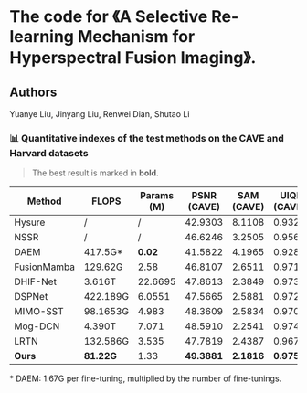 # The code for 《A Selective Re-learning Mechanism for Hyperspectral Fusion Imaging》.

## Authors
Yuanye Liu, Jinyang Liu, Renwei Dian, Shutao Li

### 📊 Quantitative indexes of the test methods on the CAVE and Harvard datasets

> The best result is marked in **bold**.

| Method       | FLOPS     | Params (M) | PSNR (CAVE) | SAM (CAVE) | UIQI (CAVE) | SSIM (CAVE) | PSNR (Harvard) | SAM (Harvard) | UIQI (Harvard) | SSIM (Harvard) |
|--------------|-----------|------------|-------------|------------|-------------|-------------|----------------|----------------|----------------|----------------|
| Hysure       | /         | /          | 42.9303     | 8.1108     | 0.9321      | 0.9814      | 45.2041        | 3.6180         | 0.8689         | 0.9807         |
| NSSR         | /         | /          | 46.6246     | 3.2505     | 0.9563      | 0.9910      | 47.1459        | 2.9396         | 0.8899         | 0.9843         |
| DAEM         | 417.5G\*  | **0.02**   | 41.5822     | 4.1965     | 0.9283      | 0.9796      | 43.3745        | 4.3586         | 0.8467         | 0.9728         |
| FusionMamba  | 129.62G   | 2.58       | 46.8107     | 2.6511     | 0.9710      | 0.9937      | 47.6266        | 2.7612         | 0.8939         | 0.9851         |
| DHIF-Net     | 3.616T    | 22.6695    | 47.8613     | 2.3849     | 0.9732      | 0.9948      | 47.7735        | 2.6987         | 0.8953         | 0.9855         |
| DSPNet       | 422.189G  | 6.0551     | 47.5665     | 2.5881     | 0.9722      | 0.9941      | 47.5973        | 2.7785         | 0.8938         | 0.9851         |
| MIMO-SST     | 98.1653G  | 4.983      | 48.3609     | 2.5834     | 0.9706      | 0.9944      | 47.6915        | 2.7804         | 0.8941         | 0.9852         |
| Mog-DCN      | 4.390T    | 7.071      | 48.5910     | 2.2541     | 0.9748      | 0.9953      | 47.8910        | 2.6964         | **0.8961**     | 0.9855         |
| LRTN         | 132.586G  | 3.535      | 47.7819     | 2.4387     | 0.9675      | 0.9939      | 47.7088        | 2.7330         | 0.8938         | 0.9855         |
| **Ours**     | **81.22G**| 1.33       | **49.3881** | **2.1816** | **0.9752**  | **0.9954**  | **47.8954**     | **2.6876**     | 0.8956         | **0.9856**     |

\* DAEM: 1.67G per fine-tuning, multiplied by the number of fine-tunings.
